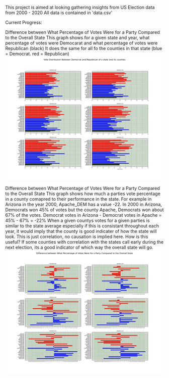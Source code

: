 This project is aimed at looking gathering insights from US Election data from 2000 - 2020
All data is contained in 'data.csv'

Current Progress:

Difference between What Percentage of Votes Were for a Party Compared to the Overall State
This graph shows for a given state and year, what percentage of votes were Democarat and what percentage of votes were Republican (black)
It does the same for all fo the counties in that state (blue = Democrat. red = Republican)
![Figure 1](https://github.com/ahhossain/president/blob/main/Figure_1.png)

Difference between What Percentage of Votes Were for a Party Compared to the Overall State
This graph shows how much a parties vote percentage in a county comapred to their performance in the state.
For example in Arizona in the year 2000, Apache_DEM has a value -22. In 2000 in Arizona, Democrats won 45% of votes but the county Apache, Democrats won about 67% of the votes.
Democrat votes in Arizona - Democrat votes in Apache = 45% - 67% = -22%
When a given countys votes for a given parties is similar to the state average especially if this is consistant throughout each year, it would imply that the county is good indicater of how the state will look.
This is just correlation, no causation is implied here.
How is this useful? If some counties with correlation with the states call early during the next election, its a good indicator of which way the overall state will go.
![Figure 2](https://github.com/ahhossain/president/blob/main/Figure_2.png)
